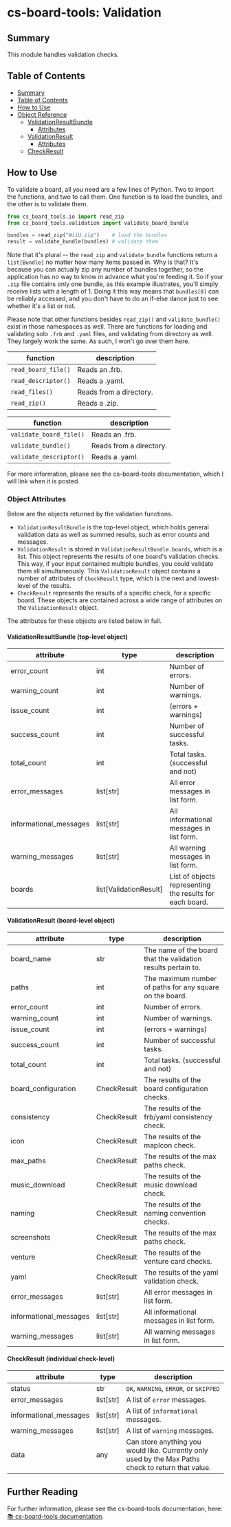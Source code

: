 # cs-board-tools: Validation

## Summary
This module handles validation checks.

## Table of Contents
* [Summary](#summary)
* [Table of Contents](#table-of-contents)
* [How to Use](#how-to-use)
* [Object Reference](#object-reference)
  * [ValidationResultBundle](#validationresultbundle)
    * [Attributes](#attributes)
  * [ValidationResult](#validationresult)
    * [Attributes](#attributes-1)
  * [CheckResult](#checkresult)


## How to Use
To validate a board, all you need are a few lines of Python. Two to import the functions, and two to call them. One function is to load the bundles, and the other is to validate them.
```py
from cs_board_tools.io import read_zip
from cs_board_tools.validation import validate_board_bundle

bundles = read_zip("WiiU.zip")    # load the bundles
result = validate_bundle(bundles) # validate them
```

Note that it's plural -- the `read_zip` and `validate_bundle` functions return a `list[Bundle]` no matter how many items passed in. Why is that? It's because you can actually zip any number of bundles together, so the application has no way to know in advance what you're feeding it. So if your `.zip` file contains only one bundle, as this example illustrates, you'll simply receive lists with a length of 1. Doing it this way means that `bundles[0]` can be reliably accessed, and you don't have to do an if-else dance just to see whether it's a list or not.

Please note that other functions besides `read_zip()` and `validate_bundle()` exist in those namespaces as well. There are functions for loading and validating solo `.frb` and `.yaml` files, and validating from directory as well. They largely work the same. As such, I won't go over them here.

| function            | description             |
|---------------------|-------------------------|
| `read_board_file()` | Reads an .frb.          |
| `read_descriptor()` | Reads a .yaml.          |
| `read_files()`      | Reads from a directory. |
| `read_zip()`        | Reads a .zip.           |

| function                | description             |
|-------------------------|-------------------------|
| `validate_board_file()` | Reads an .frb.          |
| `validate_bundle()`     | Reads from a directory. |
| `validate_descriptor()` | Reads a .yaml.          |

For more information, please see the cs-board-tools documentation, which I will link when it is posted.

### Object Attributes
Below are the objects returned by the validation functions.
* `ValidationResultBundle` is the top-level object, which holds general validation data as well as summed results, such as error counts and messages.
* `ValidationResult` is stored in `ValidationResultBundle.boards`, which is a list. This object represents the results of one board's validation checks. This way, if your input contained multiple bundles, you could validate them all simultaneously. This `ValidationResult` object contains a number of attributes of `CheckResult` type, which is the next and lowest-level of the results.
* `CheckResult` represents the results of a specific check, for a specific board. These objects are contained across a wide range of attributes on the `ValidationResult` object.

The attributes for these objects are listed below in full.

#### ValidationResultBundle (top-level object)
|  attribute             |  type                  |  description                                             |
|------------------------|------------------------|----------------------------------------------------------|
| error_count            |          int           | Number of errors.                                        |
| warning_count          |          int           | Number of warnings.                                      |
| issue_count            |          int           | (errors + warnings)                                      |
| success_count          |          int           | Number of successful tasks.                              |
| total_count            |          int           | Total tasks. (successful and not)                        |
| error_messages         |       list[str]        | All error messages in list form.                         |
| informational_messages |       list[str]        | All informational messages in list form.                 |
| warning_messages       |       list[str]        | All warning messages in list form.                       |
| boards                 | list[ValidationResult] | List of objects representing the results for each board. |


#### ValidationResult (board-level object)
|  attribute             |  type                  |  description                                                  |
|------------------------|------------------------|---------------------------------------------------------------|
| board_name             |          str           | The name of the board that the validation results pertain to. |
| paths                  |          int           | The maximum number of paths for any square on the board.      |
| error_count            |          int           | Number of errors.                                             |
| warning_count          |          int           | Number of warnings.                                           |
| issue_count            |          int           | (errors + warnings)                                           |
| success_count          |          int           | Number of successful tasks.                                   |
| total_count            |          int           | Total tasks. (successful and not)                             |
| board_configuration    |      CheckResult       | The results of the board configuration checks.                |
| consistency            |      CheckResult       | The results of the frb/yaml consistency check.                |
| icon                   |      CheckResult       | The results of the mapIcon check.                             |
| max_paths              |      CheckResult       | The results of the max paths check.                           |
| music_download         |      CheckResult       | The results of the music download check.                      |
| naming                 |      CheckResult       | The results of the naming convention checks.                  |
| screenshots            |      CheckResult       | The results of the max paths check.                           |
| venture                |      CheckResult       | The results of the venture card checks.                       |
| yaml                   |      CheckResult       | The results of the yaml validation check.                     |
| error_messages         |       list[str]        | All error messages in list form.                              |
| informational_messages |       list[str]        | All informational messages in list form.                      |
| warning_messages       |       list[str]        | All warning messages in list form.                            |

#### CheckResult (individual check-level)
|  attribute             | type      |  description                                                                                        |
|------------------------|-----------|-----------------------------------------------------------------------------------------------------|
| status                 | str       | `OK`, `WARNING`, `ERROR`, or `SKIPPED`                                                              |
| error_messages         | list[str] | A list of `error` messages.                                                                         |
| informational_messages | list[str] | A list of `informational` messages.                                                                 |
| warning_messages       | list[str] | A list of `warning` messages.                                                                       |
| data                   | any       | Can store anything you would like. Currently only used by the Max Paths check to return that value. |

## Further Reading
For further information, please see the cs-board-tools documentation, here: [📚 cs-board-tools documentation](https://fortunestreetmodding.github.io/cs-board-tools/home.html).
